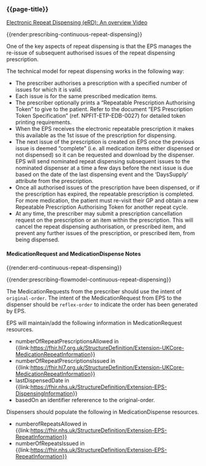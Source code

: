 ### {{page-title}}

<a href="https://youtu.be/zzaNeAaelAo" target="_blank">Electronic Repeat Dispensing (eRD): An overview Video
</a>


{{render:prescribing-continuous-repeat-dispensing}}

One of the key aspects of repeat dispensing is that the EPS manages the re-issue of subsequent authorised issues of the repeat dispensing prescription. 

The technical model for repeat dispensing works in the following way:

- The prescriber authorises a prescription with a specified number of issues for which it is valid.
- Each issue is for the same prescribed medication items.
- The prescriber optionally prints a “Repeatable Prescription Authorising Token” to give to the patient. Refer to the document “EPS Prescription Token Specification” (ref. NPFIT-ETP-EDB-0027) for detailed token printing requirements.
- When the EPS receives the electronic repeatable prescription it makes this available as the 1st issue of the prescription for dispensing.
- The next issue of the prescription is created on EPS once the previous issue is deemed “complete” (i.e. all medication items either dispensed or not dispensed) so it can be requested and download by the dispenser. EPS will send nominated repeat dispensing subsequent issues to the nominated dispenser at a time a few days before the next issue is due based on the date of the last dispensing event and the ‘DaysSupply’ attribute from the prescription.
- Once all authorised issues of the prescription have been dispensed, or if the prescription has expired, the repeatable prescription is completed. For more medication, the patient must re-visit their GP and obtain a new Repeatable Prescription Authorising Token for another repeat cycle.
- At any time, the prescriber may submit a prescription cancellation request on the prescription or an item within the prescription. This will cancel the repeat dispensing authorisation, or prescribed item, and prevent any further issues of the prescription, or prescribed item, from being dispensed.

#### MedicationRequest and MedicationDispense Notes

{{render:erd-continuous-repeat-dispensing}}

{{render:prescribing-flowmodel-continuous-repeat-dispensing}}

The MedicationRequests from the prescriber should use the intent of `original-order`. The intent of the MedicationRequest from EPS to the dispenser should be `reflex-order` to indicate the order has been generated by EPS.

EPS will maintain/add the following information in MedicationRequest resources.

- numberOfRepeatPrescriptionsAllowed in {{link:https://fhir.hl7.org.uk/StructureDefinition/Extension-UKCore-MedicationRepeatInformation}}
- numberOfRepeatPrescriptionsIssued in {{link:https://fhir.hl7.org.uk/StructureDefinition/Extension-UKCore-MedicationRepeatInformation}}
- lastDispensedDate in {{link:https://fhir.nhs.uk/StructureDefinition/Extension-EPS-DispensingInformation}}
- basedOn an identifier refererence to the original-order.

Dispensers should populate the following in MedicationDispense resources.

- numberofRepeatsAllowed in {{link:https://fhir.nhs.uk/StructureDefinition/Extension-EPS-RepeatInformation}}
- numberOfRepeatsIssued in {{link:https://fhir.nhs.uk/StructureDefinition/Extension-EPS-RepeatInformation}}
